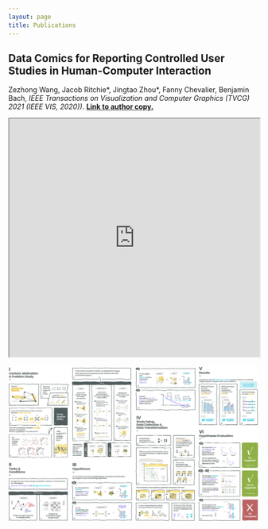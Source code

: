 ```yaml
---
layout: page
title: Publications
---
```


## Data Comics for Reporting Controlled User Studies in Human-Computer Interaction


Zezhong Wang, Jacob Ritchie\*, Jingtao Zhou\*, Fanny Chevalier, Benjamin Bach, *IEEE Transactions on Visualization and Computer Graphics (TVCG) 2021 (IEEE VIS, 2020))*. **[Link to author copy.](wang2020stats.pdf)**

<iframe width="100%" height="480" src="https://www.youtube.com/embed/k9kM30ThPg4" allow="accelerometer; autoplay; clipboard-write; encrypted-media; gyroscope; picture-in-picture" allowfullscreen></iframe>

<!-- [![Video Preview](assets/img/videoThumbnail.png)](https://youtu.be/k9kM30ThPg4) -->

![](assets/img/wang2020stats.png)
